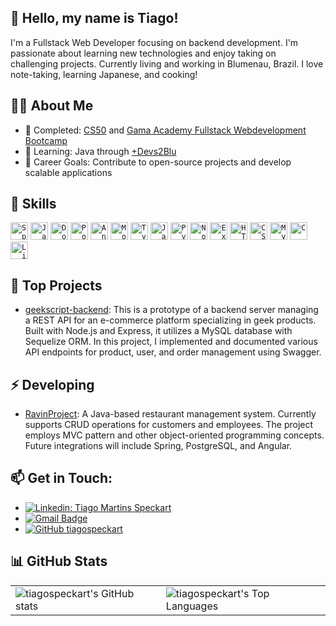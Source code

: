 ## 🐧 Hello, my name is <strong>Tiago!</strong>

I'm a Fullstack Web Developer focusing on backend development. I'm passionate about learning new technologies and enjoy taking on challenging projects. Currently living and working in Blumenau, Brazil. I love note-taking, learning Japanese, and cooking!

## 👨‍💻 About Me

- 🔭 Completed: [CS50](https://cs50.harvard.edu/x/2022/) and [Gama Academy Fullstack Webdevelopment Bootcamp](https://www.gama.academy/gama-experience/desenvolvimento-web)
- 🌱 Learning: Java through [+Devs2Blu](http://www.devs2blu.com.br/)
- 🎯 Career Goals: Contribute to open-source projects and develop scalable applications

## 🚀 Skills

<code><img height="28" src="https://img.shields.io/badge/Spring-6DB33F?style=for-the-badge&logo=spring&logoColor=white" alt="Spring"/></code>
<code><img height="28" src="https://img.shields.io/badge/Java-ED8B00?style=for-the-badge&logo=java&logoColor=white" alt="Java"/></code>
<code><img height="28" src="https://img.shields.io/badge/Docker-2496ED?style=for-the-badge&logo=docker&logoColor=white" alt="Docker"/></code>
<code><img height="28" src="https://img.shields.io/badge/PostgreSQL-316192?style=for-the-badge&logo=postgresql&logoColor=white" alt="PostgreSQL"/></code>
<code><img height="28" src="https://img.shields.io/badge/Angular-DD0031?style=for-the-badge&logo=angular&logoColor=white" alt="Angular"/></code>
<code><img height="28" src="https://img.shields.io/badge/MongoDB-4EA94B?style=for-the-badge&logo=mongodb&logoColor=white" alt="MongoDB"/></code>
<code><img height="28" src="https://img.shields.io/badge/TypeScript-007ACC?style=for-the-badge&logo=typescript&logoColor=white" alt="Typescript"/></code>
<code><img height="28" src="https://img.shields.io/badge/JavaScript-323330?style=for-the-badge&logo=javascript&logoColor=F7DF1E" alt="Javascript"/></code>
<code><img height="28" src="https://img.shields.io/badge/Python-3776AB?style=for-the-badge&logo=python&logoColor=white" alt="Python"/></code>
<code><img height="28" src="https://img.shields.io/badge/Node.js-43853D?style=for-the-badge&logo=node.js&logoColor=white" alt="Nodejs"/></code>
<code><img height="28" src="https://img.shields.io/badge/Express.js-404D59?style=for-the-badge" alt="Express.js"/></code>
<code><img height="28" src="https://img.shields.io/badge/HTML5-E34F26?style=for-the-badge&logo=html5&logoColor=white" alt="HTML5"/></code>
<code><img height="28" src="https://img.shields.io/badge/CSS3-1572B6?style=for-the-badge&logo=css3&logoColor=white" alt="CSS"/></code>
<code><img height="28" src="https://img.shields.io/badge/MySQL-00000F?style=for-the-badge&logo=mysql&logoColor=white" alt="MySQL"/></code>
<code><img height="28" src="https://img.shields.io/badge/C-00599C?style=for-the-badge&logo=c&logoColor=white" alt="C"/></code>
<code><img height="28" src="https://img.shields.io/badge/Linux-E34F26?style=for-the-badge&logo=linux&logoColor=black" alt="Linux"/></code>

## 💼 Top Projects

- [geekscript-backend](https://github.com/tiagospeckart/geekscript-backend): This is a prototype of a backend server managing a REST API for an e-commerce platform specializing in geek products. Built with Node.js and Express, it utilizes a MySQL database with Sequelize ORM. In this project, I implemented and documented various API endpoints for product, user, and order management using Swagger.

## ⚡ Developing

- [RavinProject](https://github.com/RavinProject): A Java-based restaurant management system. Currently supports CRUD operations for customers and employees. The project employs MVC pattern and other object-oriented programming concepts. Future integrations will include Spring, PostgreSQL, and Angular.

## 📫 Get in Touch:

- [![Linkedin: Tiago Martins Speckart](https://img.shields.io/badge/-Tiago_Martins_Speckart-blue?style=flat-square&logo=Linkedin&logoColor=white&link=https://www.linkedin.com/in/tiago-martins-speckart-27b518247/)](https://www.linkedin.com/in/tiago-martins-speckart-27b518247/)
- [![Gmail Badge](https://img.shields.io/badge/-tiagospeckart@gmail.com-006bed?style=flat-square&logo=Gmail&logoColor=white&link=mailto:tiagospeckart@gmail.com)](mailto:tiagospeckart@gmail.com)
- [![GitHub tiagospeckart]( https://img.shields.io/github/followers/tiagospeckart?label=follow&style=social)](https://github.com/tiagospeckart)

## 📊 GitHub Stats

<table>
  <tr>
    <td>
      <img src="https://github-readme-stats.vercel.app/api?username=tiagospeckart&show_icons=true&show_icons=true&theme=transparent" alt="tiagospeckart's GitHub stats" />
    </td>
    <td>
      <img src="https://github-readme-stats.vercel.app/api/top-langs/?username=tiagospeckart&size_weight=0.5&count_weight=0.5&layout=compact&show_icons=true&theme=transparent" alt="tiagospeckart's Top Languages" />
    </td>
  </tr>
</table>

<!---
tiagospeckart/tiagospeckart is a ✨ special ✨ repository because its `README.md` (this file) appears on your GitHub profile.
You can click the Preview link to take a look at your changes.
--->
